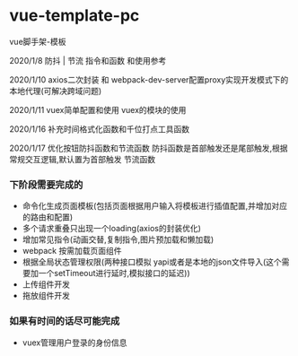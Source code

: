 # vue-template-pc
vue脚手架-模板



2020/1/8 防抖 | 节流 指令和函数 和使用参考

2020/1/10 axios二次封装 和 webpack-dev-server配置proxy实现开发模式下的本地代理(可解决跨域问题)

2020/1/11 vuex简单配置和使用 vuex的模块的使用 

2020/1/16 补充时间格式化函数和千位打点工具函数

2020/1/17 优化按钮防抖函数和节流函数
        防抖函数是首部触发还是尾部触发,根据常规交互逻辑,默认置为首部触发
        节流函数


### 下阶段需要完成的
* 命令化生成页面模板(包括页面根据用户输入将模板进行插值配置,并增加对应的路由和配置)
* 多个请求重叠只出现一个loading(axios的封装优化)
* 增加常见指令(动画交替,复制指令,图片预加载和懒加载)
* webpack 按需加载页面组件
* 根据全局状态管理权限(两种接口模拟 yapi或者是本地的json文件导入(这个需要加一个setTimeout进行延时,模拟接口的延迟))
* 上传组件开发
* 拖放组件开发



### 如果有时间的话尽可能完成
* vuex管理用户登录的身份信息
